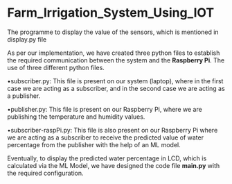 # Farm_Irrigation_System_Using_IOT
The programme to display the value of the sensors, which is mentioned in display.py file

As per our implementation, we have created three python files to establish the required communication between the system and the **Raspberry Pi**. The use of three different python files.

•subscriber.py: This file is present on our system (laptop), where in the first case we are acting as a subscriber, and in the second case we are acting as a publisher.

•publisher.py: This file is present on our Raspberry Pi, where we are publishing the temperature and humidity values.

•subscriber-raspPi.py: This file is also present on our Raspberry Pi where we are acting as a subscriber to receive the predicted value of water percentage from the publisher with the help of an ML model.

Eventually, to display the predicted water percentage in LCD, which is calculated via the ML Model, we have designed the code file **main.py** with the required configuration.
